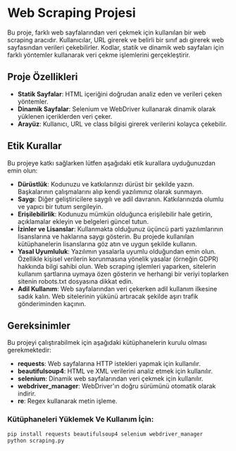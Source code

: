 # Web Scraping Projesi

Bu proje, farklı web sayfalarından veri çekmek için kullanılan bir web scraping aracıdır. Kullanıcılar, URL girerek ve belirli bir sınıf adı girerek web sayfasından verileri çekebilirler. Kodlar, statik ve dinamik web sayfaları için farklı yöntemler kullanarak veri çekme işlemlerini gerçekleştirir.

## Proje Özellikleri

- **Statik Sayfalar**: HTML içeriğini doğrudan analiz eden ve verileri çeken yöntemler.
- **Dinamik Sayfalar**: Selenium ve WebDriver kullanarak dinamik olarak yüklenen içeriklerden veri çeker.
- **Arayüz**: Kullanıcı, URL ve class bilgisi girerek verilerini kolayca çekebilir.

## Etik Kurallar

Bu projeye katkı sağlarken lütfen aşağıdaki etik kurallara uyduğunuzdan emin olun:

- **Dürüstlük**: Kodunuzu ve katkılarınızı dürüst bir şekilde yazın. Başkalarının çalışmalarını alıp kendi yazılımınız olarak sunmayın.
- **Saygı**: Diğer geliştiricilere saygılı ve adil davranın. Katkılarınızda olumlu ve yapıcı bir tutum sergileyin.
- **Erişilebilirlik**: Kodunuzu mümkün olduğunca erişilebilir hale getirin, açıklamalar ekleyin ve belgeleri güncel tutun.
- **İzinler ve Lisanslar**: Kullanmakta olduğunuz üçüncü parti yazılımlarının lisanslarına ve haklarına saygı gösterin. Bu projede kullanılan kütüphanelerin lisanslarına göz atın ve uygun şekilde kullanın.
- **Yasal Uyumluluk**: Yazılımın yasalarla uyumlu olduğundan emin olun. Özellikle kişisel verilerin korunmasına yönelik yasalar (örneğin GDPR) hakkında bilgi sahibi olun. Web scraping işlemleri yaparken, sitelerin kullanım şartlarına uymaya özen gösterin ve herhangi bir veriyi toplarken sitenin robots.txt dosyasına dikkat edin.
- **Adil Kullanım**: Web sayfalarından veri çekerken adil kullanım ilkesine sadık kalın. Web sitelerinin yükünü artıracak şekilde aşırı trafik gönderiminden kaçının.

## Gereksinimler

Bu projeyi çalıştırabilmek için aşağıdaki kütüphanelerin kurulu olması gerekmektedir:

- **requests**: Web sayfalarına HTTP istekleri yapmak için kullanılır.
- **beautifulsoup4**: HTML ve XML verilerini analiz etmek için kullanılır.
- **selenium**: Dinamik web sayfalarından veri çekmek için kullanılır.
- **webdriver_manager**: WebDriver'ın doğru sürümünü otomatik olarak indirir.
- **re**: Regex kullanarak metin işleme.

### Kütüphaneleri Yüklemek Ve Kullanım İçin: 

```bash
pip install requests beautifulsoup4 selenium webdriver_manager
python scraping.py
